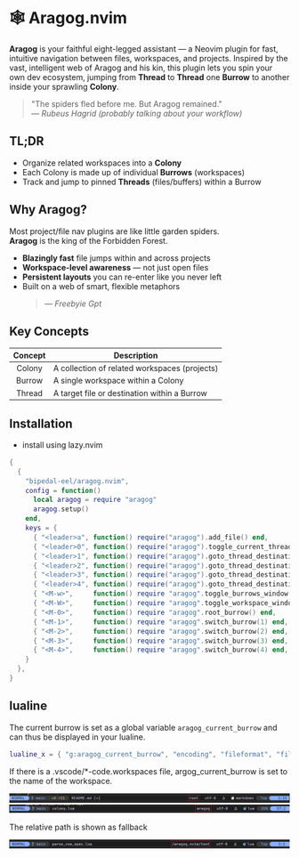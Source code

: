 # 🕸️ Aragog.nvim

**Aragog** is your faithful eight-legged assistant — a Neovim plugin for fast, intuitive navigation between files, workspaces, and projects.
Inspired by the vast, intelligent web of Aragog and his kin, this plugin lets you spin your own dev ecosystem, jumping from **Thread** to **Thread** one **Burrow** to another inside your sprawling **Colony**.

> "The spiders fled before me. But Aragog remained."  
> — _Rubeus Hagrid (probably talking about your workflow)_

## TL;DR

- Organize related workspaces into a **Colony**
- Each Colony is made up of individual **Burrows** (workspaces)
- Track and jump to pinned **Threads** (files/buffers) within a Burrow

## Why Aragog?

Most project/file nav plugins are like little garden spiders.  
**Aragog** is the king of the Forbidden Forest.

- **Blazingly fast** file jumps within and across projects
- **Workspace-level awareness** — not just open files
- **Persistent layouts** you can re-enter like you never left
- Built on a web of smart, flexible metaphors
  > — _Freebyie Gpt_

## Key Concepts

| Concept | Description                                   |
| :-----: | --------------------------------------------- |
| Colony  | A collection of related workspaces (projects) |
| Burrow  | A single workspace within a Colony            |
| Thread  | A target file or destination within a Burrow  |

## Installation

- install using lazy.nvim

```lua
{
  {
    "bipedal-eel/aragog.nvim",
    config = function()
      local aragog = require "aragog"
      aragog.setup()
    end,
    keys = {
      { "<leader>a", function() require("aragog").add_file() end,                      desc = "Add file to current thread" },
      { "<leader>0", function() require("aragog").toggle_current_threads_window() end, desc = "Toggle current thread window" },
      { "<leader>1", function() require("aragog").goto_thread_destination(1) end,      desc = "Navigate to file 1" },
      { "<leader>2", function() require("aragog").goto_thread_destination(2) end,      desc = "Navigate to file 2" },
      { "<leader>3", function() require("aragog").goto_thread_destination(3) end,      desc = "Navigate to file 3" },
      { "<leader>4", function() require("aragog").goto_thread_destination(4) end,      desc = "Navigate to file 4" },
      { "<M-w>",     function() require "aragog".toggle_burrows_window() end,          desc = "Toggle burrows window" },
      { "<M-W>",     function() require "aragog".toggle_workspace_window() end,        desc = "Toggle workspace window" },
      { "<M-0>",     function() require "aragog".root_burrow() end,                    desc = "Swich to root burrow" },
      { "<M-1>",     function() require "aragog".switch_burrow(1) end,                 desc = "Switch to burrow 1" },
      { "<M-2>",     function() require "aragog".switch_burrow(2) end,                 desc = "Switch to burrow 2" },
      { "<M-3>",     function() require "aragog".switch_burrow(3) end,                 desc = "Switch to burrow 3" },
      { "<M-4>",     function() require "aragog".switch_burrow(4) end,                 desc = "Switch to burrow 4" },
    }
  },
}
```

## lualine

The current burrow is set as a global variable `aragog_current_burrow` and can thus be displayed in your lualine.

```lua
lualine_x = { "g:aragog_current_burrow", "encoding", "fileformat", "filetype" },
```

If there is a .vscode/\*-code.workspaces file, argog_current_burrow is set to the name of the workspace.

<img src="./assets/current_burrow_root.png">

<img src="./assets/current_burrow_aragog.png">

The relative path is shown as fallback

<img src="./assets/current_burrow_test.png">

